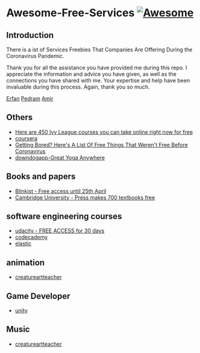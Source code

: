 # Awesome-Free-Services [![Awesome](https://cdn.rawgit.com/sindresorhus/awesome/d7305f38d29fed78fa85652e3a63e154dd8e8829/media/badge.svg)](https://github.com/sajjadtaghilou/Awesome-Free-Services)



Introduction
------------

There is a ist of Services Freebies That Companies Are Offering During the Coronavirus Pandemic.


Thank you for all the assistance you have provided me during this repo. I appreciate the information and advice you have given, as well as the connections you have shared with me. Your expertise and help have been invaluable during this process. Again, thank you so much.

 [Erfan](https://twitter.com/Erfan_Mrk) [Pedram](https://twitter.com/iampedii) [Amir](https://twitter.com/serpicoo__)


Others
-------
- [Here are 450 Ivy League courses you can take online right now for free
](https://www.freecodecamp.org/news/ivy-league-free-online-courses-a0d7ae675869/)
- [coursera](https://blog.coursera.org/coursera-together-free-online-learning-during-covid-19)
- [Getting Bored? Here's A List Of Free Things That Weren't Free Before Coronavirus](https://www.npr.org/2020/03/20/818670715/getting-bored-heres-a-list-of-free-things-that-werent-free-before-coronavirus?t=1584802858090)
- [downdogapp-Great Yoga Anywhere](https://www.downdogapp.com/)




Books and papers
-------
- [Blinkist - Free access until 25th April](https://www.blinkist.com/)
- [Cambridge University -  Press makes 700 textbooks free](https://www.cambridge.org/core/what-we-publish/textbooks)

software engineering courses
-------
- [udacity - FREE ACCESS for 30 days](https://www.udacity.com/)
- [codecademy](https://pro.codecademy.com/learn-from-home/?utm_source=contentful_banner&utm_medium=referral&utm_campaign=learn_from_home)
- [elastic](https://training.elastic.co/learn-from-home/)

animation
-------
- [creatureartteacher](https://creatureartteacher.com/)

Game Developer
-------
- [unity](https://learn.unity.com/)

Music
-------
- [creatureartteacher](https://creatureartteacher.com/)


